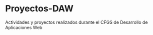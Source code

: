 # Proyectos-DAW

Actividades y proyectos realizados durante el CFGS de Desarrollo de Aplicaciones Web
